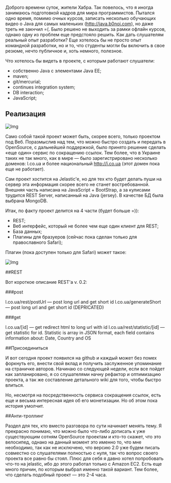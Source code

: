 Доброго времени суток, жители Хабра. Так повелось, что я иногда занимаюсь подготовкой кадров для мира программистов. Пытался одно время, помимо очных курсов, записать несколько обучающих видео о Java для самых маленьких (http://java.b0noi.com), но даже треть не закнчил =(. Было решено не выходить за рамки офлайн курсов, однако одну из проблем еще предстояло решить. Как дать слушателям реальный опыт разработки? Еще хотелось бы не просто опыт командной разработки, но и то, что студенты могли бы включить в свое резюме, нечто публичное и, хоть немного, полезное.

Что хотелось бы видеть в проекте, с которым работают слушатели:
  * собственно Java с элементами Java EE;
  * maven;
  * git/mercurial;
  * continues integration system;
  * DB interaction;
  * JavaScript;

## Реализация

![Img](http://habrastorage.org/storage2/2a5/17f/a49/2a517fa4997beba82fce2c2b12b01fe9.png)

Само собой такой проект может быть, скорее всего, только проектом под Веб. Поразмыслив над тем, что можно быстро создать и передать в OpenSource, с дальнейшей поддержкой, было принято решение сделать «еще один» сервис по сокращению ссылок. Тем более, что в Украине таких не так много, как в мире — было зарегистрировано несколько доменов: l.co.ua и более национальный http://ї.co.ua (этот домен пока еще не работает).

Сам проект хостится на Jelastic'e, но для тех кто будет делать пуши на сервер эта информация скорее всего не станет востребованной. Внешняя часть написана на JavaScript + BootStrap, а за кулисами трудится REST Server, написанный на Java (jersey). В качестве БД была выбрана MongoDB.

Итак, по факту проект делится на 4 части (будет больше =)): 
  * REST;
  * Веб интерфейс, который не более чем еще один клиент для REST;
  * База данных;
  * Плагины для бразуеров (сейчас пока сделан только для православного Safari);

Плагин (пока доступен только для Safari) может такое:

![Img](http://habrastorage.org/storage2/d4f/74b/8e9/d4f74b8e950300b555e9871c036a74d9.png)

##REST

Вот короткое описание REST'a v. 0.2:

###post

l.co.ua/rest/postUrl — post long url and get short id
l.co.ua/generateShort — post long url and get short id (DEPRICATED)

###get

l.co.ua/[id] — get redirect html to long url with id
l.co.ua/rest/statistic/[id] — get statistic for id. Statistic is array in JSON format, each field contains information about: Date, Country and OS

##Присоединиться

И вот сегодня проект появился на github и каждый может без помех форкнуть его, внести свой вклад и получить заслуженное упоминание на страничке авторов. Начинаю со следующей недели, если все пойдет как запланировано, я со слушателями начну рефактор и оптимизацию проекта, а так же составление детального wiki для того, чтобы быстро влиться.

Но, несмотря на посредственность сервиса сокращения ссылок, есть еще и весьма интересная идея об его монетизации. Но об этом пока история умолчит.

##Анти-троллинг

Раздел для тех, кто вместо разговора по сути начинает менять тему. Я прекрасно понимаю, что можно было что-либо дописать к уже существующим сотням OpenSource проектам и кто-то скажет, что это велосипед, однако на данный момент это именно то, что мне необходимо, так как не исключено, что версию 2.0 уже будем писать совместно со слушателями полностью с нуля, так что вопрос своего проекта все равно бы стоял. Плюс для себя я давно хотел попробовать что-то на jelastic, ибо до этого работал только с Amazon EC2. Есть еще много причин, по которым выбрал именно такой вариант. Тем более, что сделать подобный проект — это 2-4 часа.
